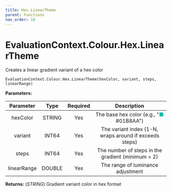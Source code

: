 ```yaml
---
title: Hex.LinearTheme
parent: Functions
nav_order: 18
---
```


# EvaluationContext.Colour.Hex.LinearTheme

Creates a linear gradient variant of a hex color

```dax
EvaluationContext.Colour.Hex.LinearTheme(hexColor, variant, steps, linearRange)
```

**Parameters:**

| Parameter | Type | Required | Description |
|:---:|:---:|:---:|:---:|
| hexColor | STRING | Yes | The base hex color (e.g., "<span style="color: #01B8AA">■</span> #01B8AA") |
| variant | INT64 | Yes | The variant index (1-N, wraps around if exceeds steps) |
| steps | INT64 | Yes | The number of steps in the gradient (minimum = 2) |
| linearRange | DOUBLE | Yes | The range of luminance adjustment |

**Returns:** (*STRING*) Gradient variant color in hex format